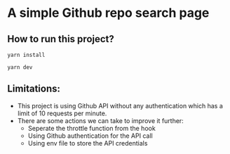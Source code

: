 # A simple Github repo search page

## How to run this project?
```yarn install```

``` yarn dev ```

## Limitations:
- This project is using Github API without any authentication which has a limit of 10 requests per minute.
- There are some actions we can take to improve it further:
  - Seperate the throttle function from the hook
  - Using Github authentication for the API call
  - Using env file to store the API credentials
